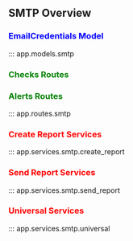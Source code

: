 ## SMTP Overview

### <span style="color:blue">EmailCredentials Model</span>

::: app.models.smtp
<br>

### <span style="color:green">Checks Routes</span>

### <span style="color:green">Alerts Routes</span>

::: app.routes.smtp
<br>

### <span style="color:red">Create Report Services</span>

::: app.services.smtp.create_report

### <span style="color:red">Send Report Services</span>


::: app.services.smtp.send_report

### <span style="color:red">Universal Services</span>

::: app.services.smtp.universal
